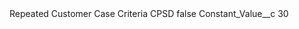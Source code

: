 <?xml version="1.0" encoding="UTF-8"?>
<CustomMetadata xmlns="http://soap.sforce.com/2006/04/metadata" xmlns:xsi="http://www.w3.org/2001/XMLSchema-instance" xmlns:xsd="http://www.w3.org/2001/XMLSchema">
    <label>Repeated Customer Case Criteria CPSD</label>
    <protected>false</protected>
    <values>
        <field>Constant_Value__c</field>
        <value xsi:type="xsd:string">30</value>
    </values>
</CustomMetadata>
